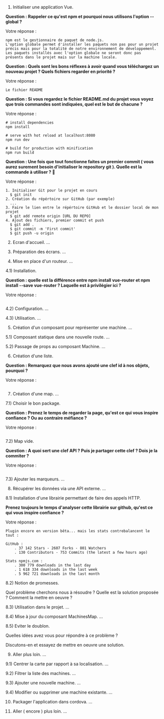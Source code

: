 1) Initialiser une application Vue.

**Question : Rappeler ce qu'est npm et pourquoi nous utilisons l'option --global ?**

Votre réponse :
````
npm est le gestionnaire de paquet de node.js.
L'option globale permet d'installer les paquets non pas pour un projet précis mais pour la totalité de notre environnement de développement.
Les paquets installés avec l'option globale ne seront donc pas présents dans le projet mais sur la machine locale.
````

**Question : Quels sont les bons réflexes à avoir quand vous téléchargez un nouveau projet ? Quels fichiers regarder en priorité ?**

Votre réponse :
````
Le fichier README
````

**Question : Si vous regardez le fichier README.md du projet vous voyez que trois commandes sont indiquées, quel est le but de chacune ?**

Votre réponse :
````
# install dependencies
npm install

# serve with hot reload at localhost:8080
npm run dev

# build for production with minification
npm run build
````

**Question : Une fois que tout fonctionne faites un premier commit ( vous aurez surement besoin d'initialiser le repository git ). Quelle est la commande à utiliser ? 🤔**

Votre réponse :
````
1. Initialiser Git pour le projet en cours
  $ git init
2. Création du répértoire sur GitHub (par exemple)
  ...
3. Faire le lien entre le répértoire GitHub et le dossier local de mon projet
  $ git add remote origin [URL DU REPO]
4. Ajout des fichiers, premier commit et push
  $ git add .
  $ git commit -m 'First commit'
  $ git push -u origin
````

2) Ecran d'accueil.
...
    
3) Préparation des écrans.
...
    
4) Mise en place d'un routeur.
... 
    
4.1) Installation.
   
**Question : quelle est la différence entre npm install vue-router et npm install --save vue-router ? Laquelle est à privilégier ici ?**
   
   Votre réponse :
   ````
   ````
    
4.2) Configuration.
...

4.3) Utilisation.
...

5) Création d'un composant pour représenter une machine.
...

5.1) Composant statique dans une nouvelle route.
...  
   
5.2) Passage de props au composant Machine.
...

6) Création d'une liste.
    
**Question : Remarquez que nous avons ajouté une clef id à nos objets, pourquoi ?**
    
  Votre réponse :
  ````
  ````

7) Création d'une map.
...
    
7.1) Choisir le bon package.

**Question : Prenez le temps de regarder la page, qu'est ce qui vous inspire confiance ? Ou au contraire méfiance ?**
   
   Votre réponse :
   ````
   ````

7.2) Map vide.

**Question : A quoi sert une clef API ? Puis je partager cette clef ? Dois je la commiter ?**
   
   Votre réponse :
   ````
   ````
    
7.3) Ajouter les marqueurs.
...

8) Récupérer les données via une API externe.
...

8.1) Installation d'une librairie permettant de faire des appels HTTP.

**Prenez toujours le temps d'analyser cette librairie sur github, qu'est ce qui vous inspire confiance ?**

  Votre réponse :
  ````
  Plugin encore en version bêta... mais les stats contrebalancent le tout :
  
  GitHub :
      . 37 142 Stars - 2607 Forks - 801 Watchers
      . 130 Contributors - 753 Commits (the latest a few hours ago)
  
  Stats npmjs.com :  
      . 300 779 downloads in the last day
      . 1 618 334 downloads in the last week
      . 5 962 721 downloads in the last month 
  ````

8.2) Notion de promesses.

   Quel problème cherchons nous à résoudre ?
   Quelle est la solution proposée ?
   Comment la mettre en oeuvre ?
    
    
    
8.3) Utilisation dans le projet.
...

8.4) Mise à jour du composant MachinesMap.
...

8.5) Eviter le doublon.
   
   Quelles idées avez vous pour répondre à ce problème ?
   
   Discutons-en et essayez de mettre en oeuvre une solution.
   

9) Aller plus loin.
...

9.1) Centrer la carte par rapport à sa localisation.
...

9.2) Filtrer la liste des machines.
...

9.3) Ajouter une nouvelle machine.
...
    
9.4) Modifier ou supprimer une machine existante.
...

10) Packager l'application dans cordova.
...

11) Aller ( encore ) plus loin.
...
